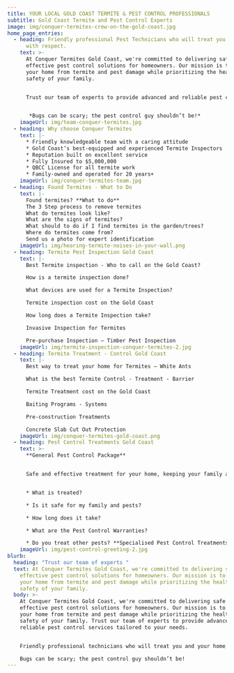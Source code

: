 ```yaml
---
title: YOUR LOCAL GOLD COAST TERMITE & PEST CONTROL PROFESSIONALS
subtitle: Gold Coast Termite and Pest Control Experts
image: img/conquer-termites-crew-on-the-gold-coast.jpg
home_page_entries:
  - heading: Friendly professional Pest Technicians who will treat you and your home
      with respect.
    text: >-
      At Conquer Termites Gold Coast, we're committed to delivering safe and
      effective pest control solutions for homeowners. Our mission is to protect
      your home from termite and pest damage while prioritizing the health and
      safety of your family. 


      Trust our team of experts to provide advanced and reliable pest control services tailored to your needs.


       *Bugs can be scary; the pest control guy shouldn’t be!*
    imageUrl: img/team-conquer-termites.jpg
  - heading: Why choose Conquer Termites
    text: |-
      * Friendly knowledgeable team with a caring attitude
      * Gold Coast’s best-equipped and experienced Termite Inspectors
      * Reputation built on excellent service
      * Fully Insured to $5,000,000
      * QBCC License for all termite work
      * Family-owned and operated for 20 years+
    imageUrl: img/conquer-termites-team.jpg
  - heading: Found Termites - What to Do
    text: |-
      Found termites? **What to do**
      The 3 Step process to remove termites
      What do termites look like?
      What are the signs of termites?
      What should to do if I find termites in the garden/trees?
      Where do termites come from?
      Send us a photo for expert identification
    imageUrl: img/hearing-termite-noises-in-your-wall.png
  - heading: Termite Pest Inspection Gold Coast
    text: |-
      Best Termite inspection - Who to call on the Gold Coast?

      How is a termite inspection done?

      What devices are used for a Termite Inspection?

      Termite inspection cost on the Gold Coast

      How long does a Termite Inspection take?

      Invasive Inspection for Termites

      Pre-purchase Inspection – Timber Pest Inspection
    imageUrl: img/termite-inspection-conquer-termites-2.jpg
  - heading: Termite Treatment - Control Gold Coast
    text: |-
      Best way to treat your home for Termites – White Ants

      What is the best Termite Control - Treatment - Barrier

      Termite Treatment cost on the Gold Coast

      Baiting Programs - Systems

      Pre-construction Treatments

      Concrete Slab Cut Out Protection
    imageUrl: img/conquer-termites-gold-coast.png
  - heading: Pest Control Treatments Gold Coast
    text: >-
      **General Pest Control Package**


      Safe and effective treatment for your home, keeping your family and pets safe.


      * What is treated?

      * Is it safe for my family and pests?

      * How long does it take?

      * What are the Pest Control Warranties?

      * Do you treat other pests? **Specialised Pest Control Treatments**
    imageUrl: img/pest-control-greeting-2.jpg
blurb:
  heading: "Trust our team of experts "
  text: At Conquer Termites Gold Coast, we're committed to delivering safe and
    effective pest control solutions for homeowners. Our mission is to protect
    your home from termite and pest damage while prioritizing the health and
    safety of your family.
  body: >-
    At Conquer Termites Gold Coast, we're committed to delivering safe and
    effective pest control solutions for homeowners. Our mission is to protect
    your home from termite and pest damage while prioritizing the health and
    safety of your family. Trust our team of experts to provide advanced and
    reliable pest control services tailored to your needs.


    Friendly professional technicians who will treat you and your home with respect.

    Bugs can be scary; the pest control guy shouldn’t be!
---
```

